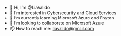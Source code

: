 - 👋 Hi, I’m @LiaValido
- 👀 I’m interested in Cybersecurity and Cloud Services
- 🌱 I’m currently learning Microsoft Azure and Phyton
- 💞️ I’m looking to collaborate on Microsoft Azure
- 📫 How to reach me: liavalido@gmail.com

<!---
LiaValido/LiaValido is a ✨ special ✨ repository because its `README.md` (this file) appears on your GitHub profile.
You can click the Preview link to take a look at your changes.
--->
